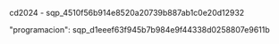 cd2024 - sqp_4510f56b914e8520a20739b887ab1c0e20d12932

"programacion": sqp_d1eeef63f945b7b984e9f44338d0258807e9611b